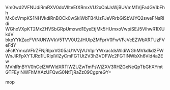 Vm0wd2VFNUdiRmRXV0doVllteEtXRmxVU2xOalJsWjBUVmM1VjFadGVIbFhh
Mk0xVmpKS1NHVkdiRnBOCk0wSklWbTB4UzFJeVRrbGlSbVJYQ2sweFNsRldi
WGhoVXpKT2MxZHVSbGRpUmxwd1EyeEtjMk5HUmxoVwpiSEJ5VlhwR1lXUkdV
bkpYYkZacFVtNUNWVkV5TVV0U2JHUlpZMFprV0FwVFJVcEZWbXRTUzFVeFdY
aFcKYmxaVFlrZFNjRlpxVG05aU1VVjVUVlprYWxacldsWldiWGhMVkdkd2FW
WnJiRFpXYTJRd1lURlplVlZyCmFGTUtZV3h3VDFWc2FGTlNWbXh6Vld4a2Ew
MVhlRnBYV0hCelZWWldXRTlWZUZwTmFsWjZXV3RHZGxNeQpTbGhXYmtGTFEy
NWFhMXAzUFQwS0NtTjRaZz09CgpreGY=

mop